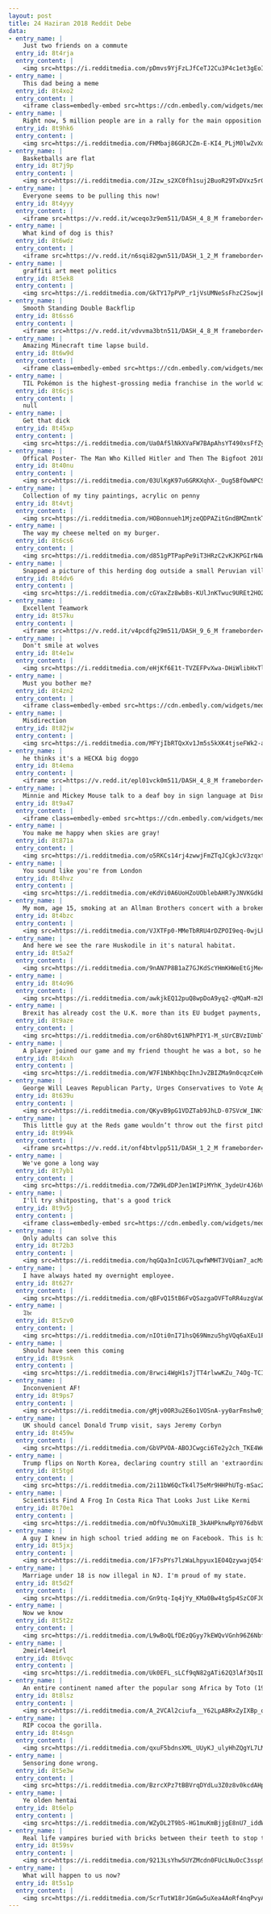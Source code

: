 ```yaml
---
layout: post
title: 24 Haziran 2018 Reddit Debe
data:
- entry_name: |
    Just two friends on a commute
  entry_id: 8t4rja
  entry_content: |
    <img src=https://i.redditmedia.com/pDmvs9YjFzLJfCeTJ2Cu3P4c1et3gEoI5sLaw08xuPM.jpg?s=bd0e7dfe0dda6085d1190df271c1438a frameborder=0>
- entry_name: |
    This dad being a meme
  entry_id: 8t4xo2
  entry_content: |
    <iframe class=embedly-embed src=https://cdn.embedly.com/widgets/media.html?src=https%3A%2F%2Fgfycat.com%2Fifr%2FEquatorialCreamyKouprey&url=https%3A%2F%2Fgfycat.com%2FEquatorialCreamyKouprey&image=https%3A%2F%2Fthumbs.gfycat.com%2FEquatorialCreamyKouprey-size_restricted.gif&key=522baf40bd3911e08d854040d3dc5c07&type=text%2Fhtml&schema=gfycat width=236 height=416 scrolling=no frameborder=0 allowfullscreen></iframe>
- entry_name: |
    Right now, 5 million people are in a rally for the main opposition candidate against Erdoğan.
  entry_id: 8t9hk6
  entry_content: |
    <img src=https://i.redditmedia.com/FHMbaj86GRJCZm-E-KI4_PLjM0lwZvXdrijuX3kHP3I.jpg?s=d92e306e43251bd8fef753c723e1b9d7 frameborder=0>
- entry_name: |
    Basketballs are flat
  entry_id: 8t7j9p
  entry_content: |
    <img src=https://i.redditmedia.com/JIzw_s2XC0fh1suj2BuoR29TxDVxz5rG57QoSV5cJik.jpg?s=4dba0fa8b4d562b3f9f5e16fc01cd53d frameborder=0>
- entry_name: |
    Everyone seems to be pulling this now!
  entry_id: 8t4yyy
  entry_content: |
    <iframe src=https://v.redd.it/wceqo3z9em511/DASH_4_8_M frameborder=0></iframe>
- entry_name: |
    What kind of dog is this?
  entry_id: 8t6wdz
  entry_content: |
    <iframe src=https://v.redd.it/n6sqi82gwn511/DASH_1_2_M frameborder=0></iframe>
- entry_name: |
    graffiti art meet politics
  entry_id: 8t5ek8
  entry_content: |
    <img src=https://i.redditmedia.com/GkTY17pPVP_r1jVsUMNeSsFhzC2SowjEygljlVxbchQ.jpg?s=6c87d48650817b66eef652ac19e76d2b frameborder=0>
- entry_name: |
    Smooth Standing Double Backflip
  entry_id: 8t6ss6
  entry_content: |
    <iframe src=https://v.redd.it/vdvvma3btn511/DASH_4_8_M frameborder=0></iframe>
- entry_name: |
    Amazing Minecraft time lapse build.
  entry_id: 8t6w9d
  entry_content: |
    <iframe class=embedly-embed src=https://cdn.embedly.com/widgets/media.html?src=https%3A%2F%2Fgfycat.com%2Fifr%2FClumsyTanGibbon&url=https%3A%2F%2Fgfycat.com%2FClumsyTanGibbon&image=https%3A%2F%2Fthumbs.gfycat.com%2FClumsyTanGibbon-size_restricted.gif&key=522baf40bd3911e08d854040d3dc5c07&type=text%2Fhtml&schema=gfycat width=600 height=338 scrolling=no frameborder=0 allowfullscreen></iframe>
- entry_name: |
    TIL Pokémon is the highest-grossing media franchise in the world with $59 Billion in revenue, $16 Billion more than Star Wars
  entry_id: 8t6cjs
  entry_content: |
    null
- entry_name: |
    Get that dick
  entry_id: 8t45xp
  entry_content: |
    <img src=https://i.redditmedia.com/Ua0Af5lNkXVaFW7BApAhsYT490xsFfZynTlI1jctZI4.jpg?s=c3443e785d1d095269511769c8bc8056 frameborder=0>
- entry_name: |
    Offical Poster- The Man Who Killed Hitler and Then The Bigfoot 2018 (Sam Elliott, Aiden Turner, Caitlin Fitzgerald)
  entry_id: 8t40nu
  entry_content: |
    <img src=https://i.redditmedia.com/03UlKgK97u6GRKXqhX-_Oug5BfOwNPCSFiivG4MDl3k.jpg?s=2442d63b7799010a822a727f41e6de42 frameborder=0>
- entry_name: |
    Collection of my tiny paintings, acrylic on penny
  entry_id: 8t4vtj
  entry_content: |
    <img src=https://i.redditmedia.com/HOBonnueh1MjzeQDPAZitGndBMZmntkTKmRoILlsli0.jpg?s=14c4dbdb256737a5315e8a9bd215bf50 frameborder=0>
- entry_name: |
    The way my cheese melted on my burger.
  entry_id: 8t6cs6
  entry_content: |
    <img src=https://i.redditmedia.com/d851gPTPapPe9iT3HRzC2vKJKPGIrN4W2klEfQyE1es.jpg?s=76f3ae9e9c3fb5c2a3447d739aca6e4c frameborder=0>
- entry_name: |
    Snapped a picture of this herding dog outside a small Peruvian village right before he got back to work.
  entry_id: 8t4dv6
  entry_content: |
    <img src=https://i.redditmedia.com/cGYaxZz8wbBs-KUlJnKTwuc9UREt2HO2bP_SaVOZOXM.jpg?s=5c3994cca4a2f7507882eb00c947390a frameborder=0>
- entry_name: |
    Excellent Teamwork
  entry_id: 8t57ku
  entry_content: |
    <iframe src=https://v.redd.it/v4pcdfq29m511/DASH_9_6_M frameborder=0></iframe>
- entry_name: |
    Don't smile at wolves
  entry_id: 8t4e1w
  entry_content: |
    <img src=https://i.redditmedia.com/eHjKf6E1t-TVZEFPvXwa-DHiWlibHxTlwxF22zCf0uk.gif?fm=jpg&s=384f7d63599b0e0e74bb2ed7ad827d93 frameborder=0>
- entry_name: |
    Must you bother me?
  entry_id: 8t4zn2
  entry_content: |
    <iframe class=embedly-embed src=https://cdn.embedly.com/widgets/media.html?src=https%3A%2F%2Fgfycat.com%2Fifr%2FConcernedScalyBlackfly&url=https%3A%2F%2Fgfycat.com%2FConcernedScalyBlackfly&image=https%3A%2F%2Fthumbs.gfycat.com%2FConcernedScalyBlackfly-size_restricted.gif&key=522baf40bd3911e08d854040d3dc5c07&type=text%2Fhtml&schema=gfycat width=276 height=480 scrolling=no frameborder=0 allowfullscreen></iframe>
- entry_name: |
    Misdirection
  entry_id: 8t82jw
  entry_content: |
    <img src=https://i.redditmedia.com/MFYjIbRTQxXv1Jm5s5kXK4tjseFWk2-agqODuIfvbKU.jpg?s=3544c8a234601452aa8813b2b8b88166 frameborder=0>
- entry_name: |
    he thinks it's a HECKA big doggo
  entry_id: 8t4ema
  entry_content: |
    <iframe src=https://v.redd.it/epl01vck0m511/DASH_4_8_M frameborder=0></iframe>
- entry_name: |
    Minnie and Mickey Mouse talk to a deaf boy in sign language at Disneyland.
  entry_id: 8t9a47
  entry_content: |
    <iframe class=embedly-embed src=https://cdn.embedly.com/widgets/media.html?src=https%3A%2F%2Fgfycat.com%2Fifr%2FForthrightHelpfulDormouse&url=https%3A%2F%2Fgfycat.com%2Fforthrighthelpfuldormouse&image=https%3A%2F%2Fthumbs.gfycat.com%2FForthrightHelpfulDormouse-size_restricted.gif&key=522baf40bd3911e08d854040d3dc5c07&type=text%2Fhtml&schema=gfycat width=600 height=1067 scrolling=no frameborder=0 allowfullscreen></iframe>
- entry_name: |
    You make me happy when skies are gray!
  entry_id: 8t871a
  entry_content: |
    <img src=https://i.redditmedia.com/o5RKCs14rj4zwwjFmZTqJCgkJcV3zqxtRL9JGKujUws.jpg?s=b84a9c439f22fe1883516e3569869dd6 frameborder=0>
- entry_name: |
    You sound like you're from London
  entry_id: 8t4hvz
  entry_content: |
    <img src=https://i.redditmedia.com/eKdVi0A6UoHZoUOblebAHR7yJNVKGdkEHX7dwhfn1A0.jpg?s=95d7f0526b2bd59856773c76c625836f frameborder=0>
- entry_name: |
    My mom, age 15, smoking at an Allman Brothers concert with a broken arm. Watkins Glen '73
  entry_id: 8t4bzc
  entry_content: |
    <img src=https://i.redditmedia.com/VJXTFp0-MMeTbRRU4rDZPOI9eq-0wjLkItUlPVpB6Kg.jpg?s=bb63245b5aa1336bc6cbfd94609ba84f frameborder=0>
- entry_name: |
    And here we see the rare Huskodile in it's natural habitat.
  entry_id: 8t5a2f
  entry_content: |
    <img src=https://i.redditmedia.com/9nAN7P8B1aZ7GJKdScYHmKHWeEtGjMe4xVtT6PgZZ8k.jpg?s=4003712fce7228f0f41cf9185562005b frameborder=0>
- entry_name: |
  entry_id: 8t4o96
  entry_content: |
    <img src=https://i.redditmedia.com/awkjkEQ12puQ8wpDoA9yq2-qMQaM-m2FohUulYr4u08.png?s=7fa222d388eefd5f66b6f6ca41d182ef frameborder=0>
- entry_name: |
    Brexit has already cost the U.K. more than its EU budget payments, study shows
  entry_id: 8t9aze
  entry_content: |
    <img src=https://i.redditmedia.com/or6h8Ovt61NPhPIY1-M_sUrCBVzIUmbTnYN4oGCBM6s.jpg?s=4dd9b7f2d5e7352fceb4a15d3a7a03a7 frameborder=0>
- entry_name: |
    A player joined our game and my friend thought he was a bot, so he grabbed his head and forced him to watch the tutorial video. It only made this funnier after we realized he wasn't a bot. Game is Human:Fall Flat
  entry_id: 8t4xxh
  entry_content: |
    <img src=https://i.redditmedia.com/W7F1NbKhbqcIhnJvZBIZMa9n0cqzCeHv2dwfz0j4DcU.jpg?s=6ba809259a89c779f413eb1bb13e82ee frameborder=0>
- entry_name: |
    George Will Leaves Republican Party, Urges Conservatives to Vote Against Donald Trump
  entry_id: 8t639u
  entry_content: |
    <img src=https://i.redditmedia.com/QKyvB9pG1VDZTab9JhLD-07SVcW_INKfr4jBLrMA3wQ.jpg?s=9168340e84020292676a445bbcb752a3 frameborder=0>
- entry_name: |
    This little guy at the Reds game wouldn’t throw out the first pitch until he was on the mound
  entry_id: 8t994k
  entry_content: |
    <iframe src=https://v.redd.it/onf4btvlpp511/DASH_1_2_M frameborder=0></iframe>
- entry_name: |
    We've gone a long way
  entry_id: 8t7yb1
  entry_content: |
    <img src=https://i.redditmedia.com/7ZW9LdDPJen1WIPiMYhK_3ydeUr4J6bVOUYil6vkLok.jpg?s=fbd67c00a39ba78539d558da655dfec2 frameborder=0>
- entry_name: |
    I'll try shitposting, that's a good trick
  entry_id: 8t9v5j
  entry_content: |
    <iframe class=embedly-embed src=https://cdn.embedly.com/widgets/media.html?src=https%3A%2F%2Fgfycat.com%2Fifr%2FConstantCarefulAmericanshorthair&url=https%3A%2F%2Fgfycat.com%2FConstantCarefulAmericanshorthair&image=https%3A%2F%2Fthumbs.gfycat.com%2FConstantCarefulAmericanshorthair-size_restricted.gif&key=522baf40bd3911e08d854040d3dc5c07&type=text%2Fhtml&schema=gfycat width=600 height=338 scrolling=no frameborder=0 allowfullscreen></iframe>
- entry_name: |
    Only adults can solve this
  entry_id: 8t72b3
  entry_content: |
    <img src=https://i.redditmedia.com/hqGQa3nIcUG7LqwfWMHT3VQiam7_acMxQj9Usi_THWU.png?s=b79fd0f474927e113dc4ba22dfb71a3b frameborder=0>
- entry_name: |
    I have always hated my overnight employee.
  entry_id: 8t627r
  entry_content: |
    <img src=https://i.redditmedia.com/qBFvQ15tB6FvQSazgaOVFToRR4uzgVaG5T0hgO5nEmg.jpg?s=0476eeca4045517534b5592e193f0412 frameborder=0>
- entry_name: |
    𝔗𝔥𝔢
  entry_id: 8t5zv0
  entry_content: |
    <img src=https://i.redditmedia.com/nIOti0nI71hsQ69Nmzu5hgVQq6aXEu1FOHn6rGZjgTo.jpg?s=a1ad168784ef7abac65c00e8af147742 frameborder=0>
- entry_name: |
    Should have seen this coming
  entry_id: 8t9snk
  entry_content: |
    <img src=https://i.redditmedia.com/8rwci4WgH1s7jTT4rlwwKZu_74Og-TCIFR20JQptytA.jpg?s=f2226f2b9f43547244456be78fbee002 frameborder=0>
- entry_name: |
    Inconvenient AF!
  entry_id: 8t9ps7
  entry_content: |
    <img src=https://i.redditmedia.com/gMjv0OR3u2E6o1VOSnA-yy0arFmshw0jhajnky1V85c.jpg?s=16e21c47ccea15925ccb550d997d47c5 frameborder=0>
- entry_name: |
    UK should cancel Donald Trump visit, says Jeremy Corbyn
  entry_id: 8t459w
  entry_content: |
    <img src=https://i.redditmedia.com/GbVPVOA-ABOJCwgci6Te2y2ch_TKE4WeQI6ZipudxBo.jpg?s=e377ff69af70c3938566a6ce291ab1bb frameborder=0>
- entry_name: |
    Trump flips on North Korea, declaring country still an 'extraordinary threat'
  entry_id: 8t5tgd
  entry_content: |
    <img src=https://i.redditmedia.com/2i11bW6QcTk4l75eMr9HHPhUTg-mSac2jNgFPE3OAtk.jpg?s=202043a3210a67861db29781c061604b frameborder=0>
- entry_name: |
    Scientists Find A Frog In Costa Rica That Looks Just Like Kermi
  entry_id: 8t70e1
  entry_content: |
    <img src=https://i.redditmedia.com/mOfVu3OmuXiIB_3kAHPknwRpY076dbVQH95Az35La2E.jpg?s=ce211b574148217ef18ef9c1aed1c7bf frameborder=0>
- entry_name: |
    A guy I knew in high school tried adding me on Facebook. This is his profile picture.
  entry_id: 8t5jxj
  entry_content: |
    <img src=https://i.redditmedia.com/1F7sPYs7lzWaLhpyux1EO4QzywajQ54f7LNEn6Ne8OI.jpg?s=bdeefab0706dd3d30d3cf8dc165c7b64 frameborder=0>
- entry_name: |
    Marriage under 18 is now illegal in NJ. I'm proud of my state.
  entry_id: 8t5d2f
  entry_content: |
    <img src=https://i.redditmedia.com/Gn9tq-Iq4jYy_KMa0Bw4tg5p4SzCOFJ0cx2XyRY8r8M.jpg?s=f1b49daabfe3c96293919fa1bb5ac597 frameborder=0>
- entry_name: |
    Now we know
  entry_id: 8t5t2z
  entry_content: |
    <img src=https://i.redditmedia.com/L9wBoQLfDEzQGyy7kEWQvVGnh96Z6NbfwHEl_WavYV4.jpg?s=30e00eaace1b538b6e7a733c93e93a7e frameborder=0>
- entry_name: |
    2meirl4meirl
  entry_id: 8t6vqc
  entry_content: |
    <img src=https://i.redditmedia.com/Uk0EFL_sLCf9qN82gATi62Q3lAf3QsID0EOOpfXKUs4.jpg?s=0535dbe1597c194264f98fa74db89299 frameborder=0>
- entry_name: |
    An entire continent named after the popular song Africa by Toto (1982)
  entry_id: 8t8lsz
  entry_content: |
    <img src=https://i.redditmedia.com/A_2VCAl2ciufa__Y62LpABRxZyIXBp_qeimj0ETZCso.jpg?s=526dde1ed272327bd78786afde0ed862 frameborder=0>
- entry_name: |
    RIP cocoa the gorilla.
  entry_id: 8t4sgn
  entry_content: |
    <img src=https://i.redditmedia.com/qxuF5bdnsXML_UUyKJ_ulyHhZQgYL7LMyBHYkJgzQW4.jpg?s=809a7faa06f1454bff21a5a7c2533840 frameborder=0>
- entry_name: |
    Sensoring done wrong.
  entry_id: 8t5e3w
  entry_content: |
    <img src=https://i.redditmedia.com/BzrcXPz7tBBVrqDYdLu3Z0z8v0kcdAHpVH_a3QWCMLc.jpg?s=799fe1a715b41fae31c14a0743f86ade frameborder=0>
- entry_name: |
    Ye olden hentai
  entry_id: 8t6elp
  entry_content: |
    <img src=https://i.redditmedia.com/WZyDL2T9bS-HG1muKmBjjgE8nU7_iddWzcORw9KsLv0.jpg?s=bfcbffe024935a7f7c65165c5c8d943f frameborder=0>
- entry_name: |
    Real life vampires buried with bricks between their teeth to stop them rising from the dead.
  entry_id: 8t59sv
  entry_content: |
    <img src=https://i.redditmedia.com/9213LsYhw5UYZMcdn0FUcLNuOcC3ssp9ZNZujc1FSbc.jpg?s=7b7676af6967088bf0ddbb28d1422b05 frameborder=0>
- entry_name: |
    What will happen to us now?
  entry_id: 8t5s1p
  entry_content: |
    <img src=https://i.redditmedia.com/ScrTutW18rJGmGw5uXea4AoRf4nqPvyAzeSz3xf3dF4.jpg?s=261525021c0b4b88d1b4fb9fc48a8e66 frameborder=0>
---
```


